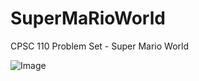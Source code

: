 # SuperMaRioWorld
CPSC 110 Problem Set - Super Mario World

![Image](../SuperMaRioWorld/Images/1.png)
